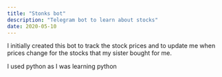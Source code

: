 ```yaml
---
title: "Stonks bot"
description: "Telegram bot to learn about stocks"
date: 2020-05-10
---
```


I initially created this bot to track the stock prices and to update me when prices change for the stocks that my sister bought for me.

I used python as I was learning python
